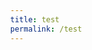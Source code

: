 ```yaml
---
title: test
permalink: /test
---
```

<html lang="en">
	<head>
		<meta charset="UTF-8">
		<meta name="viewport" content="width=device-width, intial-scale=1.0">
		<title>Document</title>
		<style>
			body{
			margin:0;
			height:100vh;
			display: flex;
						}
			.container{
			width: 90%;
			display: grid;
			grid-template-columns: repeat(auto-fit,mixmax(250px, 1fr));
			grid-gap: 20px;
			
			}
			</style>
	</head>
	<body>
		<div class="container">
			<div class="box">
				<h2> box 1</h2>
			</div>
						<div class="box">
				<h2> box 2</h2>
			</div>
				
 		
</body>
</html>